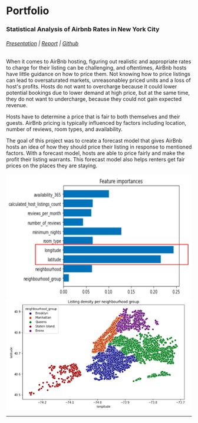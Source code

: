 # Portfolio

### Statistical Analysis of Airbnb Rates in New York City
###### *[Presentation](https://github.com/duyen21/duyen21.github.io/blob/bedb5bb295dd6a2890a9c614c5a40115b8bab983/airbnb/Term%20Project%20-%20Final%20Presentation%20-%20Group%2029.pdf) | [Report](https://github.com/duyen21/duyen21.github.io/blob/bedb5bb295dd6a2890a9c614c5a40115b8bab983/airbnb/Term_Project_Final_Report_Group_29.ipynb) | [Github](https://github.com/duyen21/duyen21.github.io/tree/main/airbnb)*

When it comes to AirBnb hosting, figuring out realistic and appropriate rates to charge for their listing can be challenging, and oftentimes, AirBnb hosts have little guidance on how to price them. Not knowing how to price listings can lead to oversaturated markets, unreasonabley priced units and a loss of host's profits. Hosts do not want to overcharge because it could lower potential bookings due to lower demand at high price, but at the same time, they do not want to undercharge, because they could not gain expected revenue.

Hosts have to determine a price that is fair to both themselves and their guests. AirBnb pricing is typically influenced by factors including location, number of reviews, room types, and availability.

The goal of this project was to create a forecast model that gives AirBnb hosts an idea of how they should price their listing in response to mentioned factors. With a forecast model, hosts are able to price fairly and make the profit their listing warrants. This forecast model also helps renters get fair prices on the places they are staying.

<img src="images/airbnb_feature_importance.png?raw=true"/>
<img src="images/airbnb_listing_density.png?raw=true"/>


---


